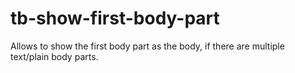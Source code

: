 # tb-show-first-body-part
Allows to show the first body part as the body, if there are multiple text/plain body parts.
